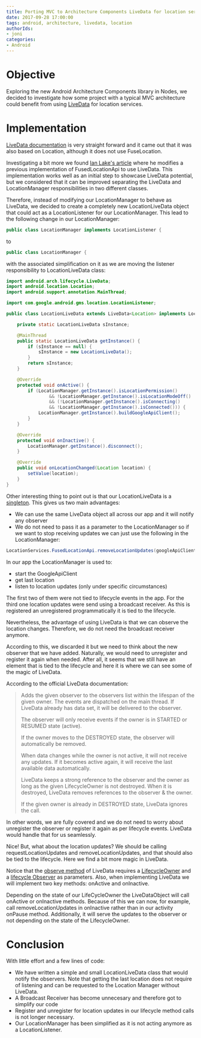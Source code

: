```yaml
---
title: Porting MVC to Architecture Components LiveData for location services
date: 2017-09-28 17:00:00
tags: android, architecture, livedata, location
authorIds:
- joni
categories:
- Android
---
```

# Objective

Exploring the new Android Architecture Components library in Nodes, we decided to investigate how some project with a typical MVC architecture could benefit from using [LiveData](https://developer.android.com/reference/android/arch/lifecycle/LiveData.html) for location services.

# Implementation

[LiveData documentation](https://developer.android.com/topic/libraries/architecture/livedata.html) is very straight forward and it came out that it was also based on Location, although it does not use FuseLocation. 

Investigating a bit more we found [Ian Lake's article](https://medium.com/google-developers/lifecycle-aware-data-loading-with-android-architecture-components-f95484159de4) where he modifies a previous implementation of FusedLocationApi to use LiveData. This implementation works well as an initial step to showcase LiveData potential, but we considered that it can be improved separating the LiveData and LocationManager responsibilities in two different classes. 

Therefore, instead of modifying our LocationManager to behave as LiveData, we decided to create a completely new LocationLiveData object that could act as a LocationListener for our LocationManager. This lead to the following change in our LocationManager:

```java
public class LocationManager implements LocationListener {
```
to

```java
public class LocationManager {
```

with the associated simplification on it as we are moving the listener responsibility to LocationLiveData class:

```java
import android.arch.lifecycle.LiveData;
import android.location.Location;
import android.support.annotation.MainThread;

import com.google.android.gms.location.LocationListener;

public class LocationLiveData extends LiveData<Location> implements LocationListener {

    private static LocationLiveData sInstance;

    @MainThread
    public static LocationLiveData getInstance() {
        if (sInstance == null) {
            sInstance = new LocationLiveData();
        }
        return sInstance;
    }

    @Override
    protected void onActive() {
        if (LocationManager.getInstance().isLocationPermission()
                && !LocationManager.getInstance().isLocationModeOff()
                && (!LocationManager.getInstance().isConnecting()
                && !LocationManager.getInstance().isConnected())) {
            LocationManager.getInstance().buildGoogleApiClient();
        }
    }

    @Override
    protected void onInactive() {
        LocationManager.getInstance().disconnect();
    }

    @Override
    public void onLocationChanged(Location location) {
        setValue(location);
    }
}
```

Other interesting thing to point out is that our LocationLiveData is a [singleton](https://en.wikipedia.org/wiki/Singleton_pattern). This gives us two main advantages:

- We can use the same LiveData object all across our app and it will notify any observer
- We do not need to pass it as a parameter to the LocationManager so if we want to stop receiving updates we can just use the following in the LocationManager:

```java
LocationServices.FusedLocationApi.removeLocationUpdates(googleApiClient, LocationLiveData.getInstance());
```

In our app the LocationManager is used to:

- start the GoogleApiClient
- get last location
- listen to location updates (only under specific circumstances)

The first two of them were not tied to lifecycle events in the app. For the third one location updates were send using a broadcast receiver. As this is registered an unregistered programmatically it is tied to the lifecycle.

Nevertheless, the advantage of using LiveData is that we can observe the location changes. Therefore, we do not need the broadcast receiver anymore.

According to this, we discarded it but we need to think about the new observer that we have added. Naturally, we would need to unregister and register it again when needed. After all, it seems that we still have an element that is tied to the lifecycle and here it is where we can see some of the magic of LiveData.

According to the official LiveData documentation:

> Adds the given observer to the observers list within the lifespan of the given owner. The events are dispatched on the main thread. If LiveData already has data set, it will be delivered to the observer.
>
> The observer will only receive events if the owner is in STARTED or RESUMED state (active).
>
> If the owner moves to the DESTROYED state, the observer will automatically be removed.
>
> When data changes while the owner is not active, it will not receive any updates. If it becomes active again, it will receive the last available data automatically.
>
> LiveData keeps a strong reference to the observer and the owner as long as the given LifecycleOwner is not destroyed. When it is destroyed, LiveData removes references to the observer & the owner.
>
> If the given owner is already in DESTROYED state, LiveData ignores the call.

In other words, we are fully covered and we do not need to worry about unregister the observer or register it again as per lifecycle events. LiveData would handle that for us seamlessly.

Nice! But, what about the location updates? We should be calling requestLocationUpdates and removeLocationUpdates, and that should also be tied to the lifecycle. Here we find a bit more magic in LiveData.

Notice that the [observe method](https://developer.android.com/reference/android/arch/lifecycle/LiveData.html#observe(android.arch.lifecycle.LifecycleOwner,%20android.arch.lifecycle.Observer%3CT%3E)) of LiveData requires a [LifecycleOwner](https://developer.android.com/reference/android/arch/lifecycle/LifecycleOwner.html) and a [lifecycle Observer](https://developer.android.com/reference/android/arch/lifecycle/Observer.html) as parameters. Also, when implementing LiveData we will implement two key methods: onActive and onInactive. 

Depending on the state of our LifeCycleOwner the LiveDataObject will call onActive or onInactive methods. Because of this we can now, for example, call removeLocationUpdates in onInactive rather than in our activity onPause method. Additionally, it will serve the updates to the observer or not depending on the state of the LifecycleOwner. 

# Conclusion

With little effort and a few lines of code: 

- We have written a simple and small LocationLiveData class that would notify the observers. Note that getting the last location does not require of listening and can be requested to the Location Manager without LiveData. 
- A Broadcast Receiver has become unnecesary and therefore got to simplify our code
- Register and unregister for location updates in our lifecycle method calls is not longer necessary. 
- Our LocationManager has been simplified as it is not acting anymore as a LocationListener.
